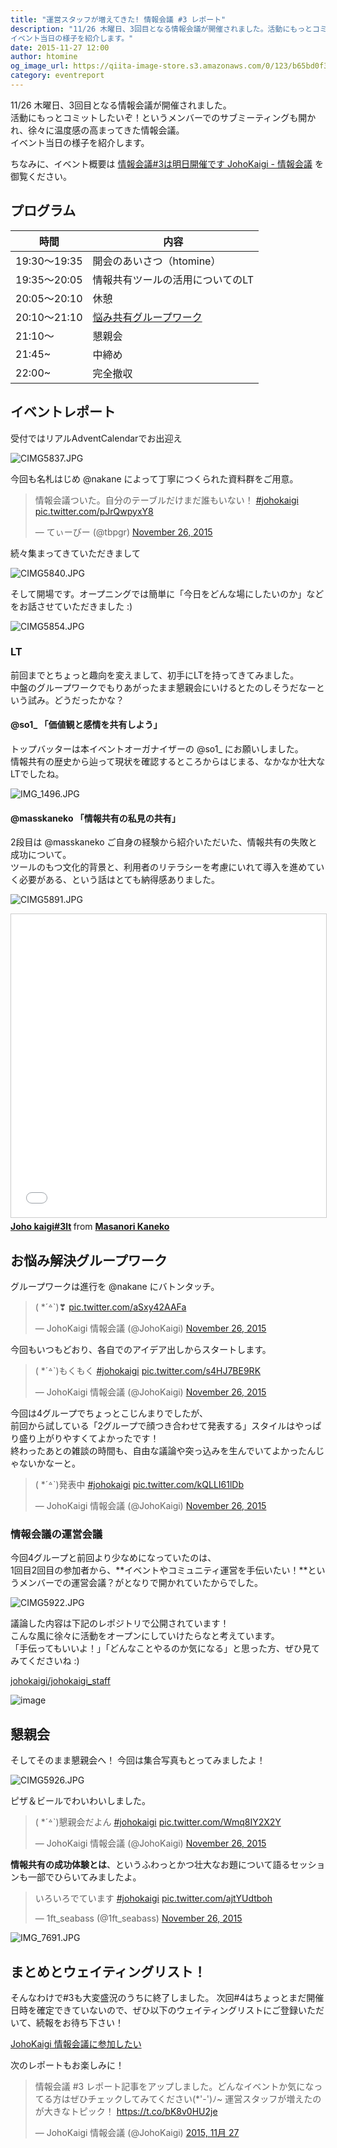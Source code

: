 ```yaml
---
title: "運営スタッフが増えてきた! 情報会議 #3 レポート"
description: "11/26 木曜日、3回目となる情報会議が開催されました。活動にもっとコミットしたいぞ！というメンバーでのサブミーティングも開かれ、徐々に温度感の高まってきた情報会議。
イベント当日の様子を紹介します。"
date: 2015-11-27 12:00
author: htomine
og_image_url: https://qiita-image-store.s3.amazonaws.com/0/123/b65bd0f3-a3d6-36e0-9736-fdecb58d7714.jpeg
category: eventreport
---
```


11/26 木曜日、3回目となる情報会議が開催されました。  
活動にもっとコミットしたいぞ！というメンバーでのサブミーティングも開かれ、徐々に温度感の高まってきた情報会議。  
イベント当日の様子を紹介します。  

ちなみに、イベント概要は [情報会議#3は明日開催です JohoKaigi - 情報会議](http://johokaigi.org/articles/2015/11/25/johokaigi-3.html) を御覧ください。

## プログラム

|時間|内容|
|----|----|
|19:30〜19:35|開会のあいさつ（htomine）|
|19:35〜20:05|情報共有ツールの活用についてのLT|
|20:05〜20:10|休憩|
|20:10〜21:10|[悩み共有グループワーク](http://johokaigi.org/tips/group-work-guide.html)|
|21:10〜|懇親会|
|21:45~|中締め|
|22:00~|完全撤収|

## イベントレポート

受付ではリアルAdventCalendarでお出迎え

![CIMG5837.JPG](https://qiita-image-store.s3.amazonaws.com/0/123/de8df632-89ab-60ab-2c11-25431605e3e9.jpeg)

今回も名札はじめ @nakane によって丁寧につくられた資料群をご用意。

<blockquote class="twitter-tweet" lang="en"><p lang="ja" dir="ltr">情報会議ついた。自分のテーブルだけまだ誰もいない！ <a href="https://twitter.com/hashtag/johokaigi?src=hash">#johokaigi</a> <a href="https://t.co/pJrQwpyxY8">pic.twitter.com/pJrQwpyxY8</a></p>&mdash; てぃーびー (@tbpgr) <a href="https://twitter.com/tbpgr/status/669824863213760512">November 26, 2015</a></blockquote>
<script async src="//platform.twitter.com/widgets.js" charset="utf-8"></script>

続々集まってきていただきまして

![CIMG5840.JPG](https://qiita-image-store.s3.amazonaws.com/0/123/245f8b32-3630-5d1b-e4f2-31dc1cdb19b2.jpeg)


そして開場です。オープニングでは簡単に「今日をどんな場にしたいのか」などをお話させていただきました :)

![CIMG5854.JPG](https://qiita-image-store.s3.amazonaws.com/0/123/ecc5eced-8cfb-b9e3-d66f-e638abec69fc.jpeg)

### LT

前回までとちょっと趣向を変えまして、初手にLTを持ってきてみました。  
中盤のグループワークでもりあがったまま懇親会にいけるとたのしそうだなーという試み。どうだったかな？

#### @so1_ 「価値観と感情を共有しよう」

トップバッターは本イベントオーガナイザーの @so1_ にお願いしました。  
情報共有の歴史から辿って現状を確認するところからはじまる、なかなか壮大なLTでしたね。

![IMG_1496.JPG](https://qiita-image-store.s3.amazonaws.com/0/123/04ca70e3-13b3-2e67-0734-be32017ab5ad.jpeg)

<script async class="speakerdeck-embed" data-id="289cd5ad9cc14b1bb49fb3e583f9067a" data-ratio="1.41436464088398" src="//speakerdeck.com/assets/embed.js"></script>

#### @masskaneko 「情報共有の私見の共有」

2段目は @masskaneko ご自身の経験から紹介いただいた、情報共有の失敗と成功について。  
ツールのもつ文化的背景と、利用者のリテラシーを考慮にいれて導入を進めていく必要がある、という話はとても納得感ありました。

![CIMG5891.JPG](https://qiita-image-store.s3.amazonaws.com/0/123/6c2ed11b-ebca-12b3-72c6-56a56f1e8ba6.jpeg)

<iframe src="//www.slideshare.net/slideshow/embed_code/key/BErc5Mp1J8XWdn" width="595" height="485" frameborder="0" marginwidth="0" marginheight="0" scrolling="no" style="border:1px solid #CCC; border-width:1px; margin-bottom:5px; max-width: 100%;" allowfullscreen> </iframe> <div style="margin-bottom:5px"> <strong> <a href="//www.slideshare.net/masskaneko/joho-kaigi3lt" title="Joho kaigi#3lt" target="_blank">Joho kaigi#3lt</a> </strong> from <strong><a href="//www.slideshare.net/masskaneko" target="_blank">Masanori Kaneko</a></strong> </div>

## お悩み解決グループワーク

グループワークは進行を @nakane にバトンタッチ。

<blockquote class="twitter-tweet" lang="en"><p lang="und" dir="ltr">( *´꒫`)❣ <a href="https://t.co/aSxy42AAFa">pic.twitter.com/aSxy42AAFa</a></p>&mdash; JohoKaigi 情報会議 (@JohoKaigi) <a href="https://twitter.com/JohoKaigi/status/669836995472920578">November 26, 2015</a></blockquote>
<script async src="//platform.twitter.com/widgets.js" charset="utf-8"></script>

今回もいつもどおり、各自でのアイデア出しからスタートします。

<blockquote class="twitter-tweet" lang="en"><p lang="ja" dir="ltr">( *´꒫`)もくもく <a href="https://twitter.com/hashtag/johokaigi?src=hash">#johokaigi</a> <a href="https://t.co/s4HJ7BE9RK">pic.twitter.com/s4HJ7BE9RK</a></p>&mdash; JohoKaigi 情報会議 (@JohoKaigi) <a href="https://twitter.com/JohoKaigi/status/669839994924601344">November 26, 2015</a></blockquote>
<script async src="//platform.twitter.com/widgets.js" charset="utf-8"></script>

今回は4グループでちょっとこじんまりでしたが、  
前回から試している「2グループで顔つき合わせて発表する」スタイルはやっぱり盛り上がりやすくてよかったです！  
終わったあとの雑談の時間も、自由な議論や突っ込みを生んでいてよかったんじゃないかなーと。

<blockquote class="twitter-tweet" lang="en"><p lang="ja" dir="ltr">( *´꒫`)発表中&#10;<a href="https://twitter.com/hashtag/johokaigi?src=hash">#johokaigi</a> <a href="https://t.co/kQLLI61lDb">pic.twitter.com/kQLLI61lDb</a></p>&mdash; JohoKaigi 情報会議 (@JohoKaigi) <a href="https://twitter.com/JohoKaigi/status/669847140894568448">November 26, 2015</a></blockquote>
<script async src="//platform.twitter.com/widgets.js" charset="utf-8"></script>

### 情報会議の運営会議

今回4グループと前回より少なめになっていたのは、  
1回目2回目の参加者から、**イベントやコミュニティ運営を手伝いたい！**というメンバーでの運営会議？がとなりで開かれていたからでした。

![CIMG5922.JPG](https://qiita-image-store.s3.amazonaws.com/0/123/c9b69eca-d1f3-7607-ea80-07c4853831fb.jpeg)

議論した内容は下記のレポジトリで公開されています！  
こんな風に徐々に活動をオープンにしていけたらなと考えています。  
「手伝ってもいいよ！」「どんなことやるのか気になる」と思った方、ぜひ見てみてくださいね :)

[johokaigi/johokaigi_staff](https://github.com/johokaigi/johokaigi_staff)

![image](https://qiita-image-store.s3.amazonaws.com/0/123/0bceb4a9-c33e-cbed-447f-04b0870989b2.png)

## 懇親会

そしてそのまま懇親会へ！
今回は集合写真もとってみましたよ！

![CIMG5926.JPG](https://qiita-image-store.s3.amazonaws.com/0/123/b65bd0f3-a3d6-36e0-9736-fdecb58d7714.jpeg)

ピザ＆ビールでわいわいしました。

<blockquote class="twitter-tweet" lang="en"><p lang="ja" dir="ltr">( *´꒫`)懇親会だよん&#10;<a href="https://twitter.com/hashtag/johokaigi?src=hash">#johokaigi</a> <a href="https://t.co/Wmq8IY2X2Y">pic.twitter.com/Wmq8IY2X2Y</a></p>&mdash; JohoKaigi 情報会議 (@JohoKaigi) <a href="https://twitter.com/JohoKaigi/status/669855811980554242">November 26, 2015</a></blockquote>
<script async src="//platform.twitter.com/widgets.js" charset="utf-8"></script>

**情報共有の成功体験とは**、というふわっとかつ壮大なお題について語るセッションも一部でひらいてみましたよ。

<blockquote class="twitter-tweet" lang="en"><p lang="ja" dir="ltr">いろいろでています <a href="https://twitter.com/hashtag/johokaigi?src=hash">#johokaigi</a> <a href="https://t.co/ajtYUdtboh">pic.twitter.com/ajtYUdtboh</a></p>&mdash; 1ft_seabass (@1ft_seabass) <a href="https://twitter.com/1ft_seabass/status/669861683418890240">November 26, 2015</a></blockquote>
<script async src="//platform.twitter.com/widgets.js" charset="utf-8"></script>

![IMG_7691.JPG](https://qiita-image-store.s3.amazonaws.com/0/123/4afc2426-b9e5-cdc0-5dd4-b12dbd9de3ea.jpeg)

## まとめとウェイティングリスト！

そんなわけで#3も大変盛況のうちに終了しました。
次回#4はちょっとまだ開催日時を確定できていないので、ぜひ以下のウェイティングリストにご登録いただいて、続報をお待ち下さい！

[JohoKaigi 情報会議に参加したい](https://docs.google.com/forms/d/1cVmHNgyveMsgkaD-GHky_wXEOypHC1AUEr7AwzoDGGk/viewform)

次のレポートもお楽しみに！

<blockquote class="twitter-tweet" lang="ja"><p lang="ja" dir="ltr">情報会議 #3 レポート記事をアップしました。どんなイベントか気になってる方はぜひチェックしてみてください(*&#39;-&#39;)ﾉ~&#10;運営スタッフが増えたのが大きなトピック！&#10;<a href="https://t.co/bK8v0HU2je">https://t.co/bK8v0HU2je</a></p>&mdash; JohoKaigi 情報会議 (@JohoKaigi) <a href="https://twitter.com/JohoKaigi/status/670103435971330048">2015, 11月 27</a></blockquote>
